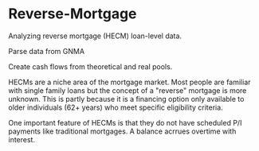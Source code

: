 # Reverse-Mortgage

Analyzing reverse mortgage (HECM) loan-level data.

Parse data from GNMA

Create cash flows from theoretical and real pools.

HECMs are a niche area of the mortgage market. Most people are familiar with single family loans but the concept of a "reverse" mortgage is more unknown. This is partly because it is a financing option only available to older individuals (62+ years) who meet specific eligibility criteria. 

One important feature of HECMs is that they do not have scheduled P/I payments like traditional mortgages. A balance acrrues overtime with interest. 



